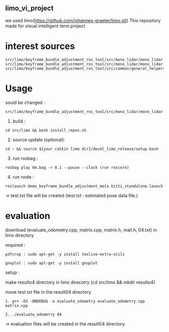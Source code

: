 ## limo_vi_project
we used limo(https://github.com/johannes-graeter/limo.git)
This repository made for visual intelligent term project


# interest sources
    src/limo/keyframe_bundle_adjustment_ros_tool/src/mono_lidar/mono_lidar.cpp
    src/limo/keyframe_bundle_adjustment_ros_tool/src/mono_lidar/mono_lidar.hpp
    src/limo/keyframe_bundle_adjustment_ros_tool/src/common/general_helpers.hpp
 
# Usage
  sould be changed : 
  
    src/limo/keyframe_bundle_adjustment_ros_tool/src/mono_lidar/mono_lidar.cpp
         
  1. build :
  
    cd src/limo && bash install_repos.sh
  
  2. source update (optional):
  
    cd ~ && source ${your catkin limo dir}/devel_limo_release/setup.bash
  
  3. run rosbag : 
  
    rosbag play 04.bag -r 0.1 --pause --clock (run roscore)
  
  4. run node :
  
    roslaunch demo_keyframe_bundle_adjustment_meta kitti_standalone.launch
   -> test.txt file will be created (test.txt : estimated pose data file.)
    
# evaluation
  download (evaluate_odometry.cpp, matrix.cpp, matrix.h, mail.h, 04.txt) in limo directory
  
  required : 
  
    pdfcrop : sudo apt-get -y install texlive-extra-utils
    
    gnuplot : sudo apt-get -y install gnuplot
             
  setup : 
  
   make resulto4 directory in limo direcotry (cd src/limo && mkdir resulto4)
    
   move test.txt file in the result04 directory
   
    1. g++ -O3 -DNDEBUG -o evaluate_odometry evaluate_odometry.cpp matrix.cpp
  
    2. ./evaluate_odometry 04
   -> evaluation files will be created in the result04 directory.
